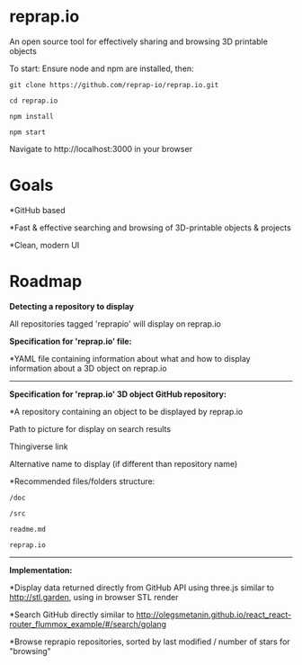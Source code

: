 # reprap.io
An open source tool for effectively sharing and browsing 3D printable objects 


To start:
Ensure node and npm are installed, then:

```git clone https://github.com/reprap-io/reprap.io.git ```

```cd reprap.io```

```npm install```

```npm start```

Navigate to http://localhost:3000 in your browser


# Goals
  *GitHub based

  *Fast & effective searching and browsing of 3D-printable objects & projects

  *Clean, modern UI


# Roadmap

__Detecting a repository to display__

All repositories tagged 'reprapio' will display on reprap.io


__Specification for 'reprap.io' file:__

  *YAML file containing information about what and how to display information about a 3D object on reprap.io
    
---


__Specification for 'reprap.io' 3D object GitHub repository:__

  *A repository containing an object to be displayed by reprap.io

  Path to picture for display on search results

  Thingiverse link

  Alternative name to display (if different than repository name)

  
  *Recommended files/folders structure:
  
    /doc
        
    /src
    
    readme.md
    
    reprap.io
   
  
   
---


__Implementation:__

  *Display data returned directly from GitHub API using three.js similar to http://stl.garden, using in browser STL render
  
  *Search GitHub directly similar to http://olegsmetanin.github.io/react_react-router_flummox_example/#/search/golang
  
  *Browse reprapio repositories, sorted by last modified / number of stars for "browsing"  
